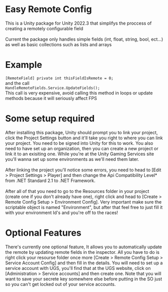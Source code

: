 <h1>Easy Remote Config</h1>
This is a Unity package for Unity 2022.3 that simplifys the proccess of creating a remotely configurable field
<br/>
<br/>
Current the package only handles simple fields (int, float, string, bool, ect...) as well as basic collections such as lists and arrays

<h1>Example</h1>
<code>[RemoteField] private int thisFieldIsRemote = 0;</code> 
<br/>
and the call
<br/>
<code>HandleRemoteFields.Service.UpdateFields();</code>
<br/>
This call is very expensive, avoid calling this method in loops or update methods because it will seriously affect FPS

<h1>Some setup required</h1>
After installing this package, Unity should prompt you to link your project, click the Project Settings button and it'll take you right to where you can link your project. You need to be signed into Unity for this to work. You also need to have set up an organization, then you can create a new project or link it to an exisiting one. While you're at the Unity Gaming Services site you'll wanna set up some environments as we'll need them later.
<br/>
<br/>
After linking the project you'll notice some errors, you need to head to [Edit > Project Settings > Player] and then change the Api Compatibility Level* from .NET Standard 2.1 to .NET Framework.
<br/>
<br/>
After all of that you need to go to the Resources folder in your project (create one if you don't already have one), right click and head to [Create > Remote Config Setup > Environment Config]. Very important make sure the scriptable object is named "Environment", but after that feel free to just fill it with your environment Id's and you're off to the races!

<h1>Optional Features</h1>
There's currently one optional feature, It allows you to automatically update the remote by updating remote fields in the inspector. All you have to do is right click your resourse folder once more [Create > Remote Config Setup > Service Account Config] and then fill in the details. You will need to set up a service account with UGS, you'll find that at the UGS website, click on [Administration > Service accounts] and then create one. Note that you will want to save your secrete key somewhere else before putting in the SO just so you can't get locked out of your service accounts.
